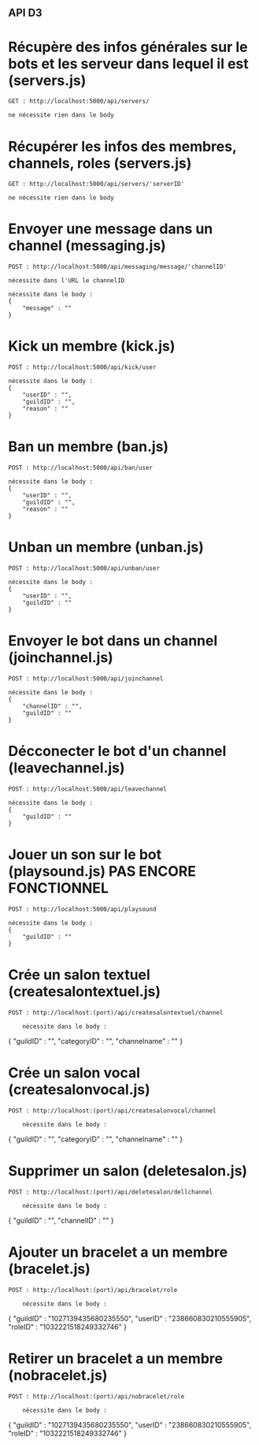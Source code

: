 ## API D3

# Récupère des infos générales sur le bots et les serveur dans lequel il est (servers.js)
    GET : http://localhost:5000/api/servers/

    ne nécessite rien dans le body

# Récupérer les infos des membres, channels, roles (servers.js)
    GET : http://localhost:5000/api/servers/'serverID'

    ne nécessite rien dans le body

# Envoyer une message dans un channel (messaging.js)

    POST : http://localhost:5000/api/messaging/message/'channelID'

    nécessite dans l'URL le channelID

    nécessite dans le body :
    {
        "message" : ""
    }

# Kick un membre (kick.js)
    POST : http://localhost:5000/api/kick/user

    nécessite dans le body : 
    {
        "userID" : "",
        "guildID" : "",
        "reason" : ""
    }

# Ban un membre (ban.js)
    POST : http://localhost:5000/api/ban/user

    nécessite dans le body : 
    {
        "userID" : "",
        "guildID" : "",
        "reason" : ""
    }

# Unban un membre (unban.js)
    POST : http://localhost:5000/api/unban/user

    nécessite dans le body : 
    {
        "userID" : "",
        "guildID" : ""
    }

# Envoyer le bot dans un channel (joinchannel.js)
    POST : http://localhost:5000/api/joinchannel

    nécessite dans le body : 
    {
        "channelID" : "",
        "guildID" : ""
    }

# Décconecter le bot d'un channel (leavechannel.js)
    POST : http://localhost:5000/api/leavechannel

    nécessite dans le body : 
    {
        "guildID" : ""
    }

# Jouer un son sur le bot (playsound.js) PAS ENCORE FONCTIONNEL
    POST : http://localhost:5000/api/playsound

    nécessite dans le body : 
    {
        "guildID" : ""
    }

# Crée un salon textuel (createsalontextuel.js)
    POST : http://localhost:(port)/api/createsalontextuel/channel

        nécessite dans le body : 
{
    "guildID" : "",
    "categoryID" : "",
    "channelname" : ""
}

# Crée un salon vocal (createsalonvocal.js)
    POST : http://localhost:(port)/api/createsalonvocal/channel

        nécessite dans le body : 
{
    "guildID" : "",
    "categoryID" : "",
    "channelname" : ""
}

# Supprimer un salon (deletesalon.js)
    POST : http://localhost:(port)/api/deletesalon/dellchannel

        nécessite dans le body : 
{
    "guildID" : "",
    "channelID" : ""
}

# Ajouter un bracelet a un membre (bracelet.js)
    POST : http://localhost:(port)/api/bracelet/role

        nécessite dans le body :
{
    "guildID" : "1027139435680235550",
    "userID" : "238660830210555905",
    "roleID" : "1032221518249332746"
}

# Retirer un bracelet a un membre (nobracelet.js)
    POST : http://localhost:(port)/api/nobracelet/role

        nécessite dans le body :
{
    "guildID" : "1027139435680235550",
    "userID" : "238660830210555905",
    "roleID" : "1032221518249332746"
}

